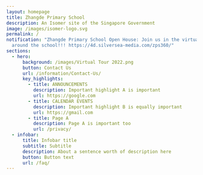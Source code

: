 ```yaml
---
layout: homepage
title: Zhangde Primary School
description: An Isomer site of the Singapore Government
image: /images/isomer-logo.svg
permalink: /
notification: "Zhangde Primary School Open House: Join us in the virtual tour
  around the school!!! https://4d.silversea-media.com/zps360/"
sections:
  - hero:
      background: /images/Virtual Tour 2022.png
      button: Contact Us
      url: /information/Contact-Us/
      key_highlights:
        - title: ANNOUNCEMENTS
          description: Important highlight A is important
          url: https://google.com
        - title: CALENDAR EVENTS
          description: Important highlight B is equally important
          url: https://gmail.com
        - title: Page A
          description: Page A is important too
          url: /privacy/
  - infobar:
      title: Infobar title
      subtitle: Subtitle
      description: About a sentence worth of description here
      button: Button text
      url: /faq/
---
```

